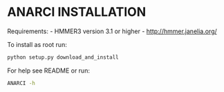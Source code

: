 # ANARCI INSTALLATION

Requirements:
    -  HMMER3 version 3.1 or higher - http://hmmer.janelia.org/ 

To install as root run:
```bash
python setup.py download_and_install
```

For help see README or run:
```bash
ANARCI -h
```